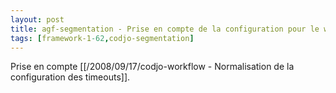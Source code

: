 ```yaml
---
layout: post
title: agf-segmentation - Prise en compte de la configuration pour le workflow
tags: [framework-1-62,codjo-segmentation]
---
```

Prise en compte [[/2008/09/17/codjo-workflow - Normalisation de la configuration des timeouts]].